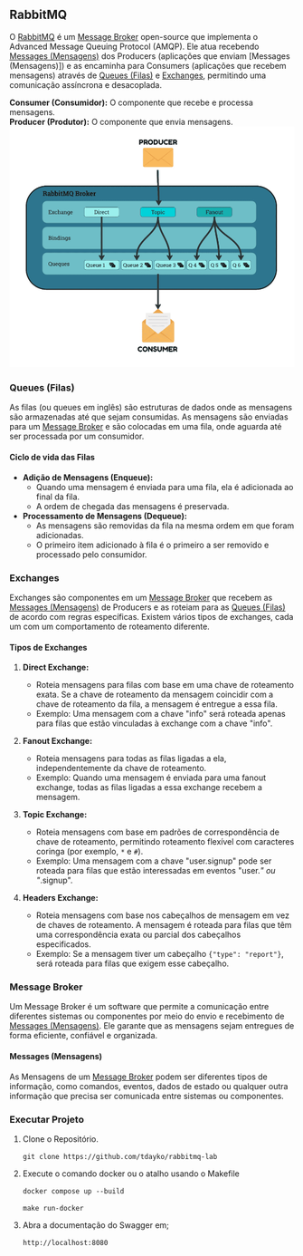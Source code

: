 ## RabbitMQ

O [RabbitMQ](https://www.rabbitmq.com) é um [Message Broker](#) open-source que implementa o Advanced Message Queuing Protocol (AMQP). Ele atua recebendo [Messages (Mensagens)](#messages-mensagens) dos Producers (aplicações que enviam [Messages (Mensagens)]) e as encaminha para Consumers (aplicações que recebem mensagens) através de [Queues (Filas)](#queues-filas) e [Exchanges](#exchanges), permitindo uma comunicação assíncrona e desacoplada.

**Consumer (Consumidor):** O componente que recebe e processa mensagens. <br/>
**Producer (Produtor):** O componente que envia mensagens.
![flow-diagram](rabbitmq-flow.png)


### Queues (Filas)

As filas (ou queues em inglês) são estruturas de dados onde as mensagens são armazenadas até que sejam consumidas. As mensagens são enviadas para um [Message Broker](#message-broker) e são colocadas em uma fila, onde aguarda até ser processada por um consumidor.

#### Ciclo de vida das Filas

- **Adição de Mensagens (Enqueue):**
    - Quando uma mensagem é enviada para uma fila, ela é adicionada ao final da fila.
    - A ordem de chegada das mensagens é preservada.
- **Processamento de Mensagens (Dequeue):**
    - As mensagens são removidas da fila na mesma ordem em que foram adicionadas.
    - O primeiro item adicionado à fila é o primeiro a ser removido e processado pelo consumidor.

### Exchanges

Exchanges são componentes em um [Message Broker](#message-broker) que recebem as [Messages (Mensagens)](#messages-mensagens) de Producers e as roteiam para as [Queues (Filas)](#queues-filas) de acordo com regras específicas. Existem vários tipos de exchanges, cada um com um comportamento de roteamento diferente.

#### Tipos de Exchanges

1. **Direct Exchange:**
    - Roteia mensagens para filas com base em uma chave de roteamento exata. Se a chave de roteamento da mensagem coincidir com a chave de roteamento da fila, a mensagem é entregue a essa fila.
    - Exemplo: Uma mensagem com a chave "info" será roteada apenas para filas que estão vinculadas à exchange com a chave "info".
    
2. **Fanout Exchange:**
    - Roteia mensagens para todas as filas ligadas a ela, independentemente da chave de roteamento.
    - Exemplo: Quando uma mensagem é enviada para uma fanout exchange, todas as filas ligadas a essa exchange recebem a mensagem.
    
3. **Topic Exchange:**
    - Roteia mensagens com base em padrões de correspondência de chave de roteamento, permitindo roteamento flexível com caracteres coringa (por exemplo, `*` e `#`).
    - Exemplo: Uma mensagem com a chave "user.signup" pode ser roteada para filas que estão interessadas em eventos "user.*" ou "*.signup".
    
4. **Headers Exchange:**
    - Roteia mensagens com base nos cabeçalhos de mensagem em vez de chaves de roteamento. A mensagem é roteada para filas que têm uma correspondência exata ou parcial dos cabeçalhos especificados.
    - Exemplo: Se a mensagem tiver um cabeçalho `{"type": "report"}`, será roteada para filas que exigem esse cabeçalho.

### Message Broker

Um Message Broker é um software que permite a comunicação entre diferentes sistemas ou componentes por meio do envio e recebimento de [Messages (Mensagens)](#messages). Ele garante que as mensagens sejam entregues de forma eficiente, confiável e organizada.

#### Messages (Mensagens)

As Mensagens de um [Message Broker](#message-broker) podem ser diferentes tipos de informação, como comandos, eventos, dados de estado ou qualquer outra informação que precisa ser comunicada entre sistemas ou componentes.

### Executar Projeto
1. Clone o Repositório.

   ```
   git clone https://github.com/tdayko/rabbitmq-lab
   ```
2. Execute o comando docker ou o atalho usando o Makefile

   ```
   docker compose up --build
   ```

   ```
   make run-docker
   ```
3. Abra a documentação do Swagger em;
   ```
   http://localhost:8080
   ```


